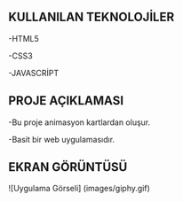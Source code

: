 ## KULLANILAN TEKNOLOJİLER

-HTML5

-CSS3

-JAVASCRİPT

## PROJE AÇIKLAMASI

-Bu proje animasyon kartlardan oluşur.

-Basit bir web uygulamasıdır.

## EKRAN GÖRÜNTÜSÜ

![Uygulama Görseli] (images/giphy.gif)
